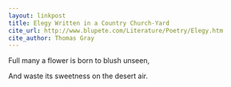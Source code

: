 ```yaml
---
layout: linkpost
title: Elegy Written in a Country Church-Yard
cite_url: http://www.blupete.com/Literature/Poetry/Elegy.htm
cite_author: Thomas Gray
---
```

Full many a flower is born to blush unseen,
  
And waste its sweetness on the desert air.  

